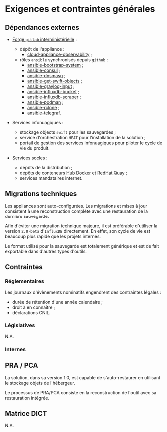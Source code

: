 # Exigences et contraintes générales

## Dépendances externes

* [Forge `gitlab` interministérielle](https://forge.dgfip.finances.rie.gouv.fr) :
  * dépôt de l'appliance :
    * [cloud-appliance-observability](https://forge.dgfip.finances.gouv.fr/dgfip/cloud/deploiements/cloud-appliance-observability) ;
  * rôles `ansible` synchronisés depuis `github` :
    * [ansible-bootstrap-system](https://forge.dgfip.finances.rie.gouv.fr/dgfip/cloud/ansible-roles/ansible-bootstrap-system) ;
    * [ansible-consul](https://forge.dgfip.finances.rie.gouv.fr/dgfip/cloud/ansible-roles/ansible-consul) ;
    * [ansible-dnsmasq](https://forge.dgfip.finances.rie.gouv.fr/dgfip/cloud/ansible-roles/ansible-dnsmasq) ;
    * [ansible-get-swift-objects](https://forge.dgfip.finances.rie.gouv.fr/dgfip/cloud/ansible-roles/ansible-get-swift-objects) ;
    * [ansible-graylog-input](https://forge.dgfip.finances.rie.gouv.fr/dgfip/cloud/ansible-roles/ansible-graylog-input) ;
    * [ansible-influxdb-bucket](https://forge.dgfip.finances.rie.gouv.fr/dgfip/cloud/ansible-roles/ansible-influxdb-bucket) ;
    * [ansible-influxdb-scraper](https://forge.dgfip.finances.rie.gouv.fr/dgfip/cloud/ansible-roles/ansible-influxdb-scraper) ;
    * [ansible-podman](https://forge.dgfip.finances.rie.gouv.fr/dgfip/cloud/ansible-roles/ansible-podman) ;
    * [ansible-rclone](https://forge.dgfip.finances.rie.gouv.fr/dgfip/cloud/ansible-roles/ansible-rclone) ;
    * [ansible-telegraf](https://forge.dgfip.finances.rie.gouv.fr/dgfip/cloud/ansible-roles/ansible-telegraf).

* Services infonuagiques :
  * stockage objects `swift` pour les sauvegardes ;
  * service d'orchestration `HEAT` pour l'installation de la solution ;
  * portail de gestion des services infonuagiques pour piloter le cycle de 
  vie du produit.

* Services socles :
  * dépôts de la distribution ;
  * dépôts de conteneurs [Hub Docker](https://hub.docker.com) et 
  [RedHat Quay](https://quay.io) ;
  * services mandataires internet.

## Migrations techniques

Les appliances sont auto-configurées. Les migrations et mises à jour consistent 
à une reconstruction complète avec une restauration de la dernière sauvegarde.

Afin d'éviter une migration technique majeure, il est préférable d'utiliser 
la version `2.0-beta` d'`InfluxDB` directement. En effet, son cycle de vie est 
beaucoup plus rapide que les projets internes.

Le format utilisé pour la sauvegarde est totalement générique et est de fait 
exportable dans d'autres types d'outils.

## Contraintes

### Réglementaires

Les journaux d'évènements nominatifs engendrent des contraintes légales :

* durée de rétention d'une année calendaire ;
* droit à en connaître ;
* déclarations CNIL.

### Législatives

N.A.

### Internes

## PRA / PCA

La solution, dans sa version 1.0, est capable de s'auto-restaurer en utilisant 
le stockage objets de l'hébergeur.

Le processus de PRA/PCA consiste en la reconstruction de l'outil avec sa 
restauration intégrée.

## Matrice DICT

N.A.
